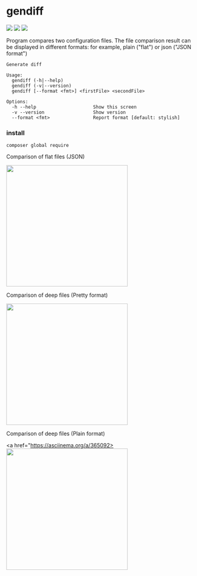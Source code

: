 # gendiff

<a href="https://github.com/molych/php-project-lvl2/actions"><img src="https://github.com/molych/php-project-lvl2/workflows/PHP-CI/badge.svg" /></a>
<a href="https://codeclimate.com/github/molych/php-project-lvl2/maintainability"><img src="https://api.codeclimate.com/v1/badges/9f01e7c6942d28ea6234/maintainability" /></a>
<a href="https://codeclimate.com/github/molych/php-project-lvl2/test_coverage"><img src="https://api.codeclimate.com/v1/badges/9f01e7c6942d28ea6234/test_coverage" /></a><br>


Program compares two configuration files. The file comparison result can be displayed in different formats: for example, plain ("flat") or json ("JSON format")
```
Generate diff

Usage:
  gendiff (-h|--help)
  gendiff (-v|--version)
  gendiff [--format <fmt>] <firstFile> <secondFile>
  
Options:
  -h --help                     Show this screen
  -v --version                  Show version
  --format <fmt>                Report format [default: stylish]
  ```

### install

```
composer global require
```


Comparison of flat files (JSON)

<a href="https://asciinema.org/a/363626"><img src="https://asciinema.org/a/363626.png" width="320"/></a><br>

Comparison of deep files (Pretty format)

<a href="https://asciinema.org/a/365089"><img src="https://asciinema.org/a/365089.png" width="320"/></a><br>

Comparison of deep files (Plain format)

<a href="https://asciinema.org/a/365092><img src="https://asciinema.org/a/365092.png" width="320"/></a><br>
